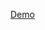 [Demo](https://www.linkedin.com/posts/wjthieme_machinelearning-computervision-artificialintelligence-activity-6664080196540354561-Qc5S)